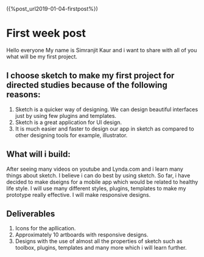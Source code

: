 ({%post_url2019-01-04-firstpost%})
# First week post

Hello everyone
My name is Simranjit Kaur and i want to share with all of you what will be my first project.

## I choose sketch to make my first project for directed studies because of the following reasons:
1. Sketch is a quicker way of designing. We can design beautiful interfaces just by using few plugins and templates. 
2. Sketch is a great application for UI design.
3. It is much easier and faster to design our app in sketch as compared to other designing tools for example, illustrator. 

## What will i build:

After seeing many videos on youtube and Lynda.com and i learn many things about sketch. I believe i can do best by using sketch. So far, i have decided to make dseigns for a mobile app which would be related to healthy life style. I will use many different styles, plugins, templates to make my prototype really effective. I will make responsive designs. 

## Deliverables

1. Icons for the apllication.
2. Approximately 10 artboards with responsive designs.
3. Designs with the use of almost all the properties of sketch such as toolbox, plugins, templates and many more which i will learn further.
